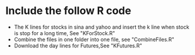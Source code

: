 # Include the follow R code
- The K lines for stocks in sina and yahoo and insert the k line when stock is stop for a long time, See "KForStock.R"
- Combine the files in one folder into one file, see "CombineFiles.R"
- Download the day lines for Futures,See "KFutures.R"
